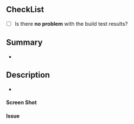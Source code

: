 ## CheckList

- [ ] Is there **no problem** with the build test results?

## Summary

-

## Description

-

#### Screen Shot

#### Issue

